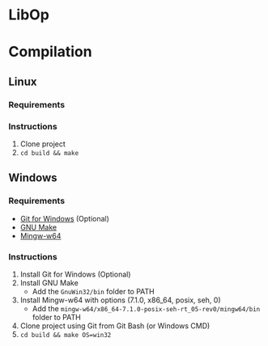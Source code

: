 # LibOp

# Compilation

## Linux
### Requirements

### Instructions
1. Clone project
2.  `cd build && make`

## Windows
### Requirements

* [Git for Windows](https://git-scm.com/download/win) (Optional)
* [GNU Make](http://gnuwin32.sourceforge.net/packages/make.htm)
* [Mingw-w64](https://sourceforge.net/projects/mingw-w64/)

### Instructions

1. Install Git for Windows (Optional)
2. Install GNU Make
    * Add the `GnuWin32/bin` folder to PATH
3. Install Mingw-w64 with options (7.1.0, x86_64, posix, seh, 0)
    * Add the `mingw-w64/x86_64-7.1.0-posix-seh-rt_05-rev0/mingw64/bin` folder to PATH
4. Clone project using Git from Git Bash (or Windows CMD)
5. `cd build && make OS=win32`
